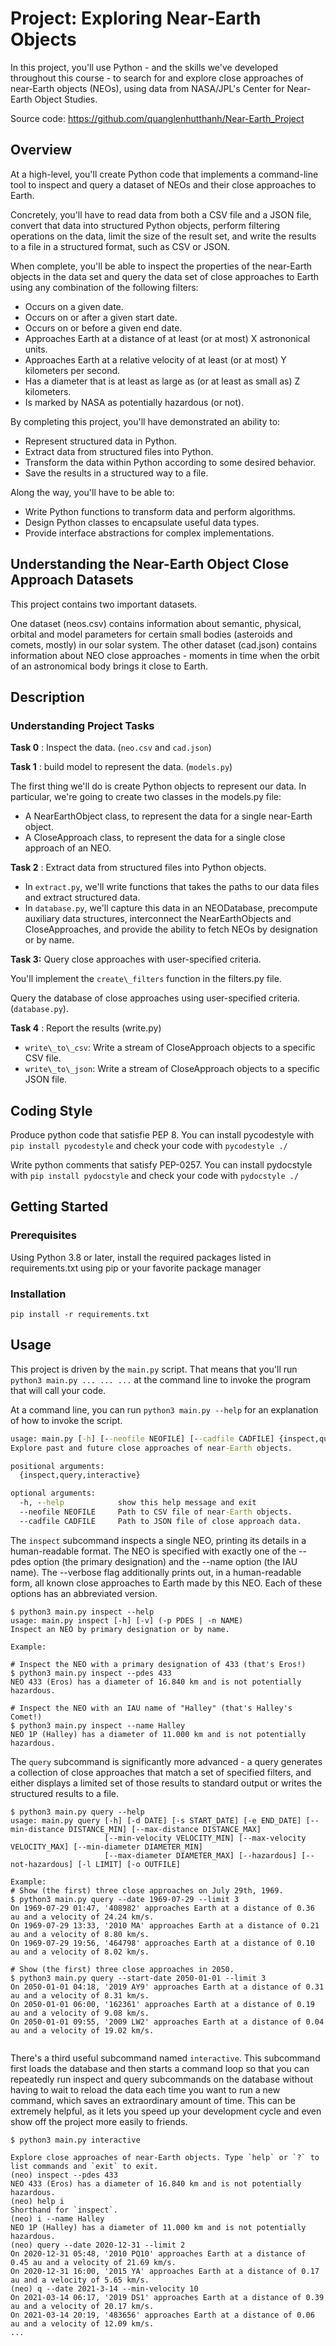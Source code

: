 # Project: Exploring Near-Earth Objects

In this project, you'll use Python - and the skills we've developed throughout this course - to search for and explore close approaches of near-Earth objects (NEOs), using data from NASA/JPL's Center for Near-Earth Object Studies.

Source code: https://github.com/quanglenhutthanh/Near-Earth_Project

## Overview

At a high-level, you'll create Python code that implements a command-line tool to inspect and query a dataset of NEOs and their close approaches to Earth.

Concretely, you'll have to read data from both a CSV file and a JSON file, convert that data into structured Python objects, perform filtering operations on the data, limit the size of the result set, and write the results to a file in a structured format, such as CSV or JSON.

When complete, you'll be able to inspect the properties of the near-Earth objects in the data set and query the data set of close approaches to Earth using any combination of the following filters:

- Occurs on a given date.
- Occurs on or after a given start date.
- Occurs on or before a given end date.
- Approaches Earth at a distance of at least (or at most) X astrononical units.
- Approaches Earth at a relative velocity of at least (or at most) Y kilometers per second.
- Has a diameter that is at least as large as (or at least as small as) Z kilometers.
- Is marked by NASA as potentially hazardous (or not).

By completing this project, you'll have demonstrated an ability to:

- Represent structured data in Python.
- Extract data from structured files into Python.
- Transform the data within Python according to some desired behavior.
- Save the results in a structured way to a file.

Along the way, you'll have to be able to:

- Write Python functions to transform data and perform algorithms.
- Design Python classes to encapsulate useful data types.
- Provide interface abstractions for complex implementations.

## Understanding the Near-Earth Object Close Approach Datasets

This project contains two important datasets.

One dataset (neos.csv) contains information about semantic, physical, orbital and model parameters for certain small bodies (asteroids and comets, mostly) in our solar system. The other dataset (cad.json) contains information about NEO close approaches - moments in time when the orbit of an astronomical body brings it close to Earth.

## Description

### Understanding Project Tasks

**Task 0** : Inspect the data. (`neo.csv` and `cad.json`)

**Task 1** : build model to represent the data. (`models.py`)

The first thing we'll do is create Python objects to represent our data. In particular, we're going to create two classes in the models.py file:

- A NearEarthObject class, to represent the data for a single near-Earth object.
- A CloseApproach class, to represent the data for a single close approach of an NEO.

**Task 2** : Extract data from structured files into Python objects.

- In `extract.py`, we'll write functions that takes the paths to our data files and extract structured data.
- In `database.py`, we'll capture this data in an NEODatabase, precompute auxiliary data structures, interconnect the NearEarthObjects and CloseApproaches, and provide the ability to fetch NEOs by designation or by name.

**Task 3:** Query close approaches with user-specified criteria.

You'll implement the `create\_filters` function in the filters.py file.

Query the database of close approaches using user-specified criteria. (`database.py`).

**Task 4** : Report the results (write.py)

- `write\_to\_csv`: Write a stream of CloseApproach objects to a specific CSV file.
- `write\_to\_json`: Write a stream of CloseApproach objects to a specific JSON file.

## Coding Style

Produce python code that satisfie PEP 8. You can install pycodestyle with `pip install pycodestyle` and check your code with `pycodestyle ./`

Write python comments that satisfy PEP-0257. You can install pydocstyle with `pip install pydocstyle` and check your code with `pydocstyle ./`

## Getting Started

### Prerequisites

Using Python 3.8 or later, install the required packages listed in requirements.txt using pip or your favorite package manager

### Installation

`pip install -r requirements.txt`

## Usage

This project is driven by the `main.py` script. That means that you'll run `python3 main.py ... ... ...` at the command line to invoke the program that will call your code.

At a command line, you can run `python3 main.py --help` for an explanation of how to invoke the script.

```cmd
usage: main.py [-h] [--neofile NEOFILE] [--cadfile CADFILE] {inspect,query,interactive} ...
Explore past and future close approaches of near-Earth objects.

positional arguments:
  {inspect,query,interactive}

optional arguments:
  -h, --help            show this help message and exit
  --neofile NEOFILE     Path to CSV file of near-Earth objects.
  --cadfile CADFILE     Path to JSON file of close approach data.


```
The `inspect` subcommand inspects a single NEO, printing its details in a human-readable format. The NEO is specified with exactly one of the --pdes option (the primary designation) and the --name option (the IAU name). The --verbose flag additionally prints out, in a human-readable form, all known close approaches to Earth made by this NEO. Each of these options has an abbreviated version.

```
$ python3 main.py inspect --help
usage: main.py inspect [-h] [-v] (-p PDES | -n NAME)
Inspect an NEO by primary designation or by name.

Example:

# Inspect the NEO with a primary designation of 433 (that's Eros!)
$ python3 main.py inspect --pdes 433
NEO 433 (Eros) has a diameter of 16.840 km and is not potentially hazardous.

# Inspect the NEO with an IAU name of "Halley" (that's Halley's Comet!)
$ python3 main.py inspect --name Halley
NEO 1P (Halley) has a diameter of 11.000 km and is not potentially hazardous.

```
The `query` subcommand is significantly more advanced - a query generates a collection of close approaches that match a set of specified filters, and either displays a limited set of those results to standard output or writes the structured results to a file.

```
$ python3 main.py query --help
usage: main.py query [-h] [-d DATE] [-s START_DATE] [-e END_DATE] [--min-distance DISTANCE_MIN] [--max-distance DISTANCE_MAX]
                     [--min-velocity VELOCITY_MIN] [--max-velocity VELOCITY_MAX] [--min-diameter DIAMETER_MIN]
                     [--max-diameter DIAMETER_MAX] [--hazardous] [--not-hazardous] [-l LIMIT] [-o OUTFILE]

Example:
# Show (the first) three close approaches on July 29th, 1969.
$ python3 main.py query --date 1969-07-29 --limit 3
On 1969-07-29 01:47, '408982' approaches Earth at a distance of 0.36 au and a velocity of 24.24 km/s.
On 1969-07-29 13:33, '2010 MA' approaches Earth at a distance of 0.21 au and a velocity of 8.80 km/s.
On 1969-07-29 19:56, '464798' approaches Earth at a distance of 0.10 au and a velocity of 8.02 km/s.

# Show (the first) three close approaches in 2050.
$ python3 main.py query --start-date 2050-01-01 --limit 3
On 2050-01-01 04:18, '2019 AY9' approaches Earth at a distance of 0.31 au and a velocity of 8.31 km/s.
On 2050-01-01 06:00, '162361' approaches Earth at a distance of 0.19 au and a velocity of 9.08 km/s.
On 2050-01-01 09:55, '2009 LW2' approaches Earth at a distance of 0.04 au and a velocity of 19.02 km/s.


```

There's a third useful subcommand named `interactive`. This subcommand first loads the database and then starts a command loop so that you can repeatedly run inspect and query subcommands on the database without having to wait to reload the data each time you want to run a new command, which saves an extraordinary amount of time. This can be extremely helpful, as it lets you speed up your development cycle and even show off the project more easily to friends.

```
$ python3 main.py interactive

Explore close approaches of near-Earth objects. Type `help` or `?` to list commands and `exit` to exit.
(neo) inspect --pdes 433
NEO 433 (Eros) has a diameter of 16.840 km and is not potentially hazardous.
(neo) help i
Shorthand for `inspect`.
(neo) i --name Halley
NEO 1P (Halley) has a diameter of 11.000 km and is not potentially hazardous.
(neo) query --date 2020-12-31 --limit 2
On 2020-12-31 05:48, '2010 PQ10' approaches Earth at a distance of 0.45 au and a velocity of 21.69 km/s.
On 2020-12-31 16:00, '2015 YA' approaches Earth at a distance of 0.17 au and a velocity of 5.65 km/s.
(neo) q --date 2021-3-14 --min-velocity 10
On 2021-03-14 06:17, '2019 DS1' approaches Earth at a distance of 0.39 au and a velocity of 20.17 km/s.
On 2021-03-14 20:19, '483656' approaches Earth at a distance of 0.06 au and a velocity of 12.09 km/s.
...


```
